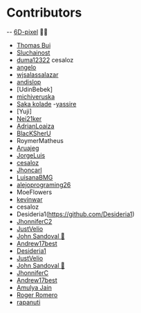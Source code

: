 # Contributors

-- [6D-pixel](https://github.com/6D-pixel) 💪😠

- [Thomas Bui](https://github.com/tbui468)
- [Sluchainost](https://github.com/Sluchainost)
- [duma12322](https://github.com/duma12322)
  cesaloz
- [angelo](https://github.com/angelolelli)
- [wjsalassalazar](https://github.com/wjsalassalazar)
- [andislop](https://github.com/andislop)
- [UdinBebek]
- [michiveruska](https://github.com/michiveruska)
- [Saka kolade](https://github.com/fizzwic) -[yassire](https://github.com/yyassire)
- [Yuji]
- [Nei21ker](https://github.com/Nei21ker/ramafruit.git)
- [AdrianLoaiza](Azalon70)
- [BlacKSherU](https://github.com/BlacKSherU)
- RoymerMatheus
- [Aruajeg](https://github.com/Aruajeg)
- [JorgeLuis](https://github.com/JorgeDuranAlcala)
- [cesaloz](https://github.com/cesaloz/)
- [Jhoncarl](https://github.com/Jhoncarl2)
- [LuisanaBMG](https://github.com/LuisanaBMG)
- [alejoprograming26](https://github.com/alejoprograming26)
- MoeFlowers
- [kevinwar](https://github.com/kevinwar)
- cesaloz
- Desideria1(https://github.com/Desideria1)
- [JhonniferC2](https://github.com/JhonniferC)
- [JustVelio](https://github.com/justvelio)
- [John Sandoval 🚀](https://github.com/jsandoval1)
- [Andrew17best](https://github.com/Andrew17best)
- [Desideria1](https://github.com/Desideria1)
- [JustVelio](https://github.com/justvelio)
- [John Sandoval 🚀](https://github.com/jsandoval1)
- [JhonniferC](https://github.com/JhonniferC)
- [Andrew17best](https://github.com/Andrew17best)
- [ Amulya Jain ](https://github.com/AmulyaJain2004)
- [ Roger Romero ](https://github.com/royert)
- [rapanuti](https://github.com/rapanuti)
